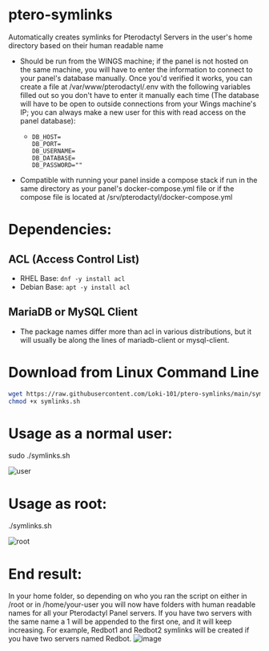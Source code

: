 # ptero-symlinks
Automatically creates symlinks for Pterodactyl Servers in the user's home directory based on their human readable name
- Should be run from the WINGS machine; if the panel is not hosted on the same machine, you will have to enter the information to connect to your panel's database manually. Once you'd verified it works, you can create a file at /var/www/pterodactyl/.env with the following variables filled out so you don't have to enter it manually each time (The database will have to be open to outside connections from your Wings machine's IP; you can always make a new user for this with read access on the panel database):
  - ```
    DB_HOST=
    DB_PORT=
    DB_USERNAME=
    DB_DATABASE=
    DB_PASSWORD=""
    ```
- Compatible with running your panel inside a compose stack if run in the same directory as your panel's docker-compose.yml file or if the compose file is located at /srv/pterodactyl/docker-compose.yml

# Dependencies:
## ACL (Access Control List)
- RHEL Base: `dnf -y install acl`
- Debian Base: `apt -y install acl`
## MariaDB or MySQL Client
- The package names differ more than acl in various distributions, but it will usually be along the lines of mariadb-client or mysql-client.

# Download from Linux Command Line
```bash
wget https://raw.githubusercontent.com/Loki-101/ptero-symlinks/main/symlinks.sh
chmod +x symlinks.sh
```

# Usage as a normal user:
sudo ./symlinks.sh

![user](https://github.com/Loki-101/ptero-symlinks/assets/59907407/517f0be6-4dc8-43c4-9136-fd44271c1613)

# Usage as root:
./symlinks.sh

![root](https://github.com/Loki-101/ptero-symlinks/assets/59907407/41f18113-4a9e-40bd-be95-0419cd4d9d2f)

# End result:
In your home folder, so depending on who you ran the script on either in /root or in /home/your-user you will now have folders with human readable names for all your Pterodactyl Panel servers. If you have two servers with the same name a 1 will be appended to the first one, and it will keep increasing. For example, Redbot1 and Redbot2 symlinks will be created if you have two servers named Redbot.
![image](https://github.com/Loki-101/ptero-symlinks/assets/59907407/79cbf8f7-a948-4bf2-a465-ff0882deccf2)

